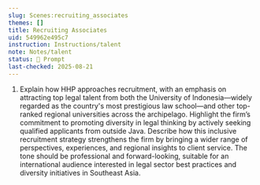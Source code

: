 ```yaml
---
slug: Scenes:recruiting_associates
themes: []
title: Recruiting Associates
uid: 549962e495c7
instruction: Instructions/talent
note: Notes/talent
status: 💬 Prompt
last-checked: 2025-08-21
---
```

1.  Explain how HHP approaches recruitment, with an emphasis on attracting top legal talent from both the University of Indonesia—widely regarded as the country's most prestigious law school—and other top-ranked regional universities across the archipelago. Highlight the firm’s commitment to promoting diversity in legal thinking by actively seeking qualified applicants from outside Java. Describe how this inclusive recruitment strategy strengthens the firm by bringing a wider range of perspectives, experiences, and regional insights to client service. The tone should be professional and forward-looking, suitable for an international audience interested in legal sector best practices and diversity initiatives in Southeast Asia.
